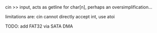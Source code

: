 cin >> input, acts as getline for char[n], perhaps an oversimplification...

limitations are: cin cannot directly accept int, use atoi

TODO: add FAT32 via SATA DMA


